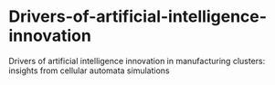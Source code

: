 # Drivers-of-artificial-intelligence-innovation
Drivers of artificial intelligence innovation in manufacturing clusters: insights from cellular automata simulations
